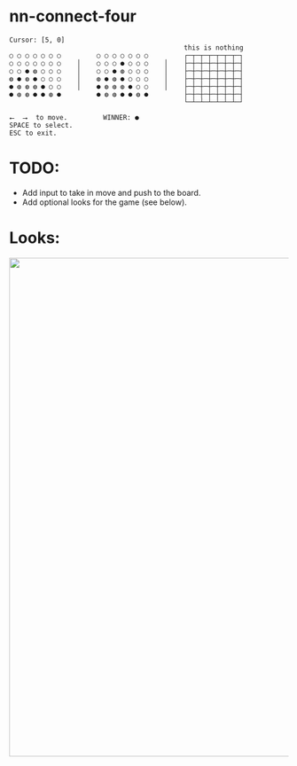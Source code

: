 # nn-connect-four

```
Cursor: [5, 0]
                                            this is nothing
○ ○ ○ ○ ○ ○ ○         ○ ○ ○ ○ ○ ○ ○         ┌─┬─┬─┬─┬─┬─┬─┐
○ ○ ○ ○ ○ ○ ○    │    ○ ○ ○ ● ○ ○ ○    │    ├─┼─┼─┼─┼─┼─┼─┤
○ ○ ● ◍ ○ ○ ○    │    ○ ○ ● ◍ ○ ○ ○    │    ├─┼─┼─┼─┼─┼─┼─┤
◍ ● ◍ ● ○ ○ ○    │    ◍ ● ◍ ● ○ ○ ○    │    ├─┼─┼─┼─┼─┼─┼─┤
● ◍ ◍ ◍ ● ○ ○    │    ● ◍ ◍ ◍ ● ○ ○    │    ├─┼─┼─┼─┼─┼─┼─┤
● ◍ ◍ ● ● ◍ ●         ● ◍ ◍ ● ● ◍ ●         ├─┼─┼─┼─┼─┼─┼─┤
                                            └─┴─┴─┴─┴─┴─┴─┘

⭠  ⭢  to move.         WINNER: ●
SPACE to select.
ESC to exit.
```

# TODO:

* Add input to take in move and push to the board.
* Add optional looks for the game (see below).

# Looks:

<img width="900" src="https://github.com/Bloumbs/nn-connect-four/blob/master/screenshots/looks.png">
